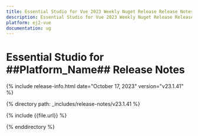 ```yaml
---
title: Essential Studio for Vue 2023 Weekly Nuget Release Release Notes  
description: Essential Studio for Vue 2023 Weekly Nuget Release Release Notes  
platform: ej2-vue
documentation: ug
---
```


# Essential Studio for  ##Platform_Name##   Release Notes  

{% include release-info.html date="October 17, 2023"  version="v23.1.41" %} 

{% directory path: _includes/release-notes/v23.1.41 %}

{% include {{file.url}} %}

{% enddirectory %}

